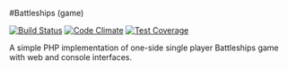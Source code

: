 #Battleships (game)

[![Build Status](https://travis-ci.org/wildalmighty/BattleShips.svg?branch=master)](https://travis-ci.org/wildalmighty/BattleShips)
[![Code Climate](https://codeclimate.com/github/wildalmighty/BattleShips/badges/gpa.svg)](https://codeclimate.com/github/wildalmighty/BattleShips)
[![Test Coverage](https://codeclimate.com/github/wildalmighty/BattleShips/badges/coverage.svg)](https://codeclimate.com/github/wildalmighty/BattleShips/coverage)

A simple PHP implementation of one-side single player Battleships game with web and console interfaces.
